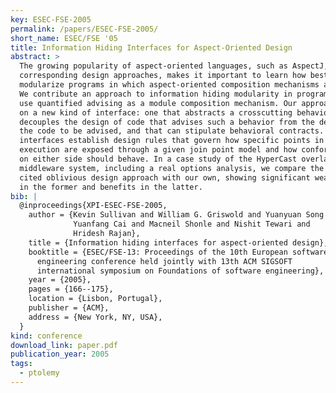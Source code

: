 ```yaml
---
key: ESEC-FSE-2005
permalink: /papers/ESEC-FSE-2005/
short_name: ESEC/FSE '05
title: Information Hiding Interfaces for Aspect-Oriented Design
abstract: >
  The growing popularity of aspect-oriented languages, such as AspectJ, and of
  corresponding design approaches, makes it important to learn how best to
  modularize programs in which aspect-oriented composition mechanisms are used.
  We contribute an approach to information hiding modularity in programs that
  use quantified advising as a module composition mechanism. Our approach rests
  on a new kind of interface: one that abstracts a crosscutting behavior,
  decouples the design of code that advises such a behavior from the design of
  the code to be advised, and that can stipulate behavioral contracts. Our
  interfaces establish design rules that govern how specific points in program
  execution are exposed through a given join point model and how conforming code
  on either side should behave. In a case study of the HyperCast overlay network
  middleware system, including a real options analysis, we compare the widely
  cited oblivious design approach with our own, showing significant weaknesses
  in the former and benefits in the latter.
bib: |
  @inproceedings{XPI-ESEC-FSE-2005,
    author = {Kevin Sullivan and William G. Griswold and Yuanyuan Song and
              Yuanfang Cai and Macneil Shonle and Nishit Tewari and
              Hridesh Rajan},
    title = {Information hiding interfaces for aspect-oriented design},
    booktitle = {ESEC/FSE-13: Proceedings of the 10th European software
      engineering conference held jointly with 13th ACM SIGSOFT
      international symposium on Foundations of software engineering},
    year = {2005},
    pages = {166--175},
    location = {Lisbon, Portugal},
    publisher = {ACM},
    address = {New York, NY, USA},
  }
kind: conference
download_link: paper.pdf
publication_year: 2005
tags:
  - ptolemy
---
```

